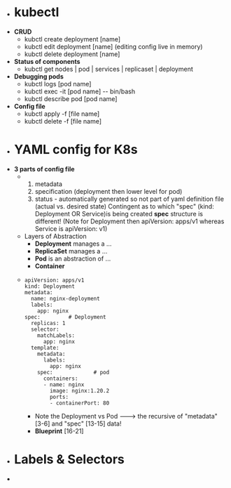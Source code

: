 - # kubectl
- **CRUD**
	- kubctl create deployment [name]
	- kubctl edit deployment [name]    (editing config live in memory)
	- kubctl delete deployment [name]
- **Status of components**
	- kubctl get nodes | pod | services | replicaset | deployment
- **Debugging pods**
	- kubctl logs [pod name]
	- kubctl exec -it [pod name] -- bin/bash
	- kubctl describe pod [pod name]
- **Config file**
	- kubctl apply -f [file name]
	- kubctl delete -f [file name]
- # YAML config for K8s
- **3 parts of config file**
	- 1. metadata
	  2. specification  (deployment then lower level for pod)
	  3. status - automatically generated so not part of yaml definition file  (actual vs. desired state)
	  Contingent as to which "spec" (kind: Deployment OR Service)is being created **spec** structure is different! 
	                           (Note for Deployment then apiVersion: apps/v1 whereas Service is apiVersion: v1)
	- Layers of Abstraction
		- **Deployment** manages a ...
		- **ReplicaSet** manages a  ...
		- **Pod** is an abstraction of ...
		- **Container**
	- ```
	  apiVersion: apps/v1
	  kind: Deployment
	  metadata:
	    name: nginx-deployment
	    labels:
	      app: nginx
	  spec:         # Deployment
	    replicas: 1
	    selector:
	      matchLabels: 
	        app: nginx
	    template:
	      metadata:
	        labels:
	          app: nginx
	      spec:             # pod
	        containers:
	        - name: nginx
	          image: nginx:1.20.2
	          ports:
	          - containerPort: 80
	  ```
		- Note the Deployment vs Pod ---> the recursive of "metadata" [3-6] and "spec" [13-15] data!
		- **Blueprint** [16-21]
- # Labels & Selectors
-